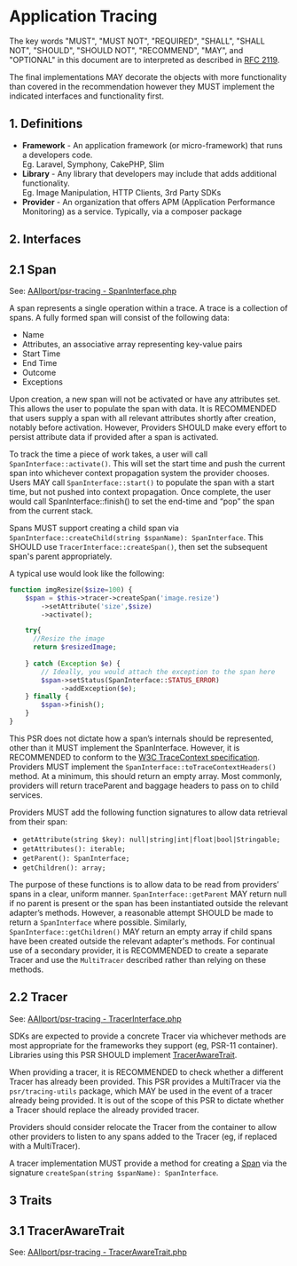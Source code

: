 # Application Tracing

The key words "MUST", "MUST NOT", "REQUIRED", "SHALL", "SHALL NOT", "SHOULD",
"SHOULD NOT", "RECOMMEND", "MAY", and "OPTIONAL" in this document are to
interpreted as described in [RFC 2119][].

The final implementations MAY decorate the objects with more functionality than
covered in the recommendation however they MUST implement the indicated
interfaces and functionality first.

[RFC 2119]: http://tools.ietf.org/html/rfc2119

## 1. Definitions

* **Framework** - An application framework (or micro-framework) that runs a developers code.  
  Eg. Laravel, Symphony, CakePHP, Slim
* **Library** - Any library that developers may include that adds additional functionality.  
  Eg. Image Manipulation, HTTP Clients, 3rd Party SDKs
* **Provider** - An organization that offers APM (Application Performance Monitoring) as a service.
  Typically, via a composer package

## 2. Interfaces

## 2.1 Span

See: [AAllport/psr-tracing - SpanInterface.php](https://github.com/AAllport/psr-tracing/blob/main/src/SpanInterface.php)

A span represents a single operation within a trace. A trace is a collection of spans.
A fully formed span will consist of the following data:

- Name
- Attributes, an associative array representing key-value pairs
- Start Time
- End Time
- Outcome
- Exceptions

Upon creation, a new span will not be activated or have any attributes set.
This allows the user to populate the span with data.
It is RECOMMENDED that users supply a span with all relevant attributes shortly after creation, notably before
activation.
However, Providers SHOULD make every effort to persist attribute data if provided after a span is activated.

To track the time a piece of work takes, a user will call `SpanInterface::activate()`.
This will set the start time and push the current span into whichever context propagation system the provider chooses.
Users MAY call `SpanInterface::start()` to populate the span with a start time, but not pushed into context propagation.
Once complete, the user would call SpanInterface::finish() to set the end-time and “pop” the span from the current
stack.

Spans MUST support creating a child span via `SpanInterface::createChild(string $spanName): SpanInterface`.
This SHOULD use `TracerInterface::createSpan()`, then set the subsequent span's parent appropriately.

A typical use would look like the following:

```php
function imgResize($size=100) {
    $span = $this->tracer->createSpan('image.resize')
        ->setAttribute('size',$size)
        ->activate();

    try{
      //Resize the image
      return $resizedImage;
    
    } catch (Exception $e) {
        // Ideally, you would attach the exception to the span here
        $span->setStatus(SpanInterface::STATUS_ERROR)
             ->addException($e);
    } finally {
        $span->finish();
    }    
}
```

This PSR does not dictate how a span’s internals should be represented, other than it MUST implement the SpanInterface.
However, it is RECOMMENDED to conform to the [W3C TraceContext specification](https://www.w3.org/TR/trace-context/).
Providers MUST implement the `SpanInterface::toTraceContextHeaders()` method.
At a minimum, this should return an empty array.
Most commonly, providers will return traceParent and baggage headers to pass on to child services.

Providers MUST add the following function signatures to allow data retrieval from their span:
- `getAttribute(string $key): null|string|int|float|bool|Stringable;`
- `getAttributes(): iterable;`
- `getParent(): SpanInterface;`
- `getChildren(): array;`

The purpose of these functions is to allow data to be read from providers’ spans in a clear, uniform manner.
`SpanInterface::getParent` MAY return null if no parent is present or the span has been instantiated outside the relevant adapter’s methods.
However, a reasonable attempt SHOULD be made to return a `SpanInterface` where possible.
Similarly, `SpanInterface::getChildren()` MAY return an empty array if child spans have been created outside the relevant adapter's methods.
For continual use of a secondary provider, it is RECOMMENDED to create a separate Tracer and use the `MultiTracer` described rather than relying on these methods.

## 2.2 Tracer

See: [AAllport/psr-tracing - TracerInterface.php](https://github.com/AAllport/psr-tracing/blob/main/src/TracerInterface.php)

SDKs are expected to provide a concrete Tracer via whichever methods are most appropriate for the frameworks they support (eg, PSR-11 container).
Libraries using this PSR SHOULD implement [TracerAwareTrait](#31-tracerawaretrait).

When providing a tracer, it is RECOMMENDED to check whether a different Tracer has already been provided.
This PSR provides a MultiTracer via the `psr/tracing-utils` package, which MAY be used in the event of a tracer already being provided.
It is out of the scope of this PSR to dictate whether a Tracer should replace the already provided tracer.

Providers should consider relocate the Tracer from the container to allow other providers to listen to any spans added to the Tracer (eg, if replaced with a MultiTracer).

A tracer implementation MUST provide a method for creating a [Span](#21-span) via the signature `createSpan(string $spanName): SpanInterface`.

## 3 Traits

## 3.1 TracerAwareTrait

See: [AAllport/psr-tracing - TracerAwareTrait.php](https://github.com/AAllport/psr-tracing/blob/main/src/TracerAwareTrait.php)
